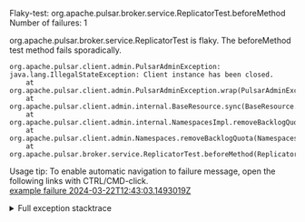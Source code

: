        
Flaky-test: org.apache.pulsar.broker.service.ReplicatorTest.beforeMethod
Number of failures: 1

org.apache.pulsar.broker.service.ReplicatorTest is flaky. The beforeMethod test method fails sporadically.

```
org.apache.pulsar.client.admin.PulsarAdminException: java.lang.IllegalStateException: Client instance has been closed.
	at org.apache.pulsar.client.admin.PulsarAdminException.wrap(PulsarAdminException.java:252)
	at org.apache.pulsar.client.admin.internal.BaseResource.sync(BaseResource.java:354)
	at org.apache.pulsar.client.admin.internal.NamespacesImpl.removeBacklogQuota(NamespacesImpl.java:658)
	at org.apache.pulsar.client.admin.Namespaces.removeBacklogQuota(Namespaces.java:1709)
	at org.apache.pulsar.broker.service.ReplicatorTest.beforeMethod(ReplicatorTest.java:133)
```

Usage tip: To enable automatic navigation to failure message, open the following links with CTRL/CMD-click.  
[example failure 2024-03-22T12:43:03.1493019Z](https://github.com/apache/pulsar/actions/runs/8390033768/job/22977866079#step:11:958)  


<details>
<summary>Full exception stacktrace</summary>
<code><pre>
org.apache.pulsar.client.admin.PulsarAdminException: java.lang.IllegalStateException: Client instance has been closed.
	at org.apache.pulsar.client.admin.PulsarAdminException.wrap(PulsarAdminException.java:252)
	at org.apache.pulsar.client.admin.internal.BaseResource.sync(BaseResource.java:354)
	at org.apache.pulsar.client.admin.internal.NamespacesImpl.removeBacklogQuota(NamespacesImpl.java:658)
	at org.apache.pulsar.client.admin.Namespaces.removeBacklogQuota(Namespaces.java:1709)
	at org.apache.pulsar.broker.service.ReplicatorTest.beforeMethod(ReplicatorTest.java:133)
	at java.base/jdk.internal.reflect.NativeMethodAccessorImpl.invoke0(Native Method)
	at java.base/jdk.internal.reflect.NativeMethodAccessorImpl.invoke(NativeMethodAccessorImpl.java:77)
	at java.base/jdk.internal.reflect.DelegatingMethodAccessorImpl.invoke(DelegatingMethodAccessorImpl.java:43)
	at java.base/java.lang.reflect.Method.invoke(Method.java:568)
	at org.testng.internal.invokers.MethodInvocationHelper.invokeMethod(MethodInvocationHelper.java:139)
	at org.testng.internal.invokers.MethodInvocationHelper.invokeMethodConsideringTimeout(MethodInvocationHelper.java:69)
	at org.testng.internal.invokers.ConfigInvoker.invokeConfigurationMethod(ConfigInvoker.java:361)
	at org.testng.internal.invokers.ConfigInvoker.invokeConfigurations(ConfigInvoker.java:296)
	at org.testng.internal.invokers.TestInvoker.runConfigMethods(TestInvoker.java:823)
	at org.testng.internal.invokers.TestInvoker.invokeMethod(TestInvoker.java:590)
	at org.testng.internal.invokers.TestInvoker.retryFailed(TestInvoker.java:263)
	at org.testng.internal.invokers.MethodRunner.runInSequence(MethodRunner.java:62)
	at org.testng.internal.invokers.TestInvoker$MethodInvocationAgent.invoke(TestInvoker.java:969)
	at org.testng.internal.invokers.TestInvoker.invokeTestMethods(TestInvoker.java:194)
	at org.testng.internal.invokers.TestMethodWorker.invokeTestMethods(TestMethodWorker.java:148)
	at org.testng.internal.invokers.TestMethodWorker.run(TestMethodWorker.java:128)
	at java.base/java.util.ArrayList.forEach(ArrayList.java:1511)
	at org.testng.TestRunner.privateRun(TestRunner.java:829)
	at org.testng.TestRunner.run(TestRunner.java:602)
	at org.testng.SuiteRunner.runTest(SuiteRunner.java:437)
	at org.testng.SuiteRunner.runSequentially(SuiteRunner.java:431)
	at org.testng.SuiteRunner.privateRun(SuiteRunner.java:391)
	at org.testng.SuiteRunner.run(SuiteRunner.java:330)
	at org.testng.SuiteRunnerWorker.runSuite(SuiteRunnerWorker.java:52)
	at org.testng.SuiteRunnerWorker.run(SuiteRunnerWorker.java:95)
	at org.testng.TestNG.runSuitesSequentially(TestNG.java:1256)
	at org.testng.TestNG.runSuitesLocally(TestNG.java:1176)
	at org.testng.TestNG.runSuites(TestNG.java:1099)
	at org.testng.TestNG.run(TestNG.java:1067)
	at org.apache.maven.surefire.testng.TestNGExecutor.run(TestNGExecutor.java:155)
	at org.apache.maven.surefire.testng.TestNGDirectoryTestSuite.executeSingleClass(TestNGDirectoryTestSuite.java:102)
	at org.apache.maven.surefire.testng.TestNGDirectoryTestSuite.executeLazy(TestNGDirectoryTestSuite.java:117)
	at org.apache.maven.surefire.testng.TestNGDirectoryTestSuite.execute(TestNGDirectoryTestSuite.java:86)
	at org.apache.maven.surefire.testng.TestNGProvider.invoke(TestNGProvider.java:137)
	at org.apache.maven.surefire.booter.ForkedBooter.runSuitesInProcess(ForkedBooter.java:385)
	at org.apache.maven.surefire.booter.ForkedBooter.execute(ForkedBooter.java:162)
	at org.apache.maven.surefire.booter.ForkedBooter.run(ForkedBooter.java:507)
	at org.apache.maven.surefire.booter.ForkedBooter.main(ForkedBooter.java:495)
	Suppressed: org.apache.pulsar.client.admin.PulsarAdminException: java.lang.IllegalStateException: Client instance has been closed.
		at org.apache.pulsar.client.admin.internal.BaseResource.getApiException(BaseResource.java:300)
		... 42 more
	Caused by: java.lang.IllegalStateException: Client instance has been closed.
		at org.glassfish.jersey.internal.guava.Preconditions.checkState(Preconditions.java:169)
		at org.glassfish.jersey.client.JerseyClient.checkNotClosed(JerseyClient.java:248)
		at org.glassfish.jersey.client.JerseyWebTarget.checkNotClosed(JerseyWebTarget.java:118)
		at org.glassfish.jersey.client.JerseyWebTarget.path(JerseyWebTarget.java:129)
		at org.glassfish.jersey.client.JerseyWebTarget.path(JerseyWebTarget.java:38)
		at org.apache.pulsar.client.admin.internal.NamespacesImpl.namespacePath(NamespacesImpl.java:1912)
		at org.apache.pulsar.client.admin.internal.NamespacesImpl.removeBacklogQuotaAsync(NamespacesImpl.java:677)
		at org.apache.pulsar.client.admin.internal.NamespacesImpl.lambda$removeBacklogQuota$47(NamespacesImpl.java:658)
		at org.apache.pulsar.client.admin.internal.BaseResource.sync(BaseResource.java:342)
		... 41 more
Caused by: [CIRCULAR REFERENCE: java.lang.IllegalStateException: Client instance has been closed.]

</pre></code>
</details>

